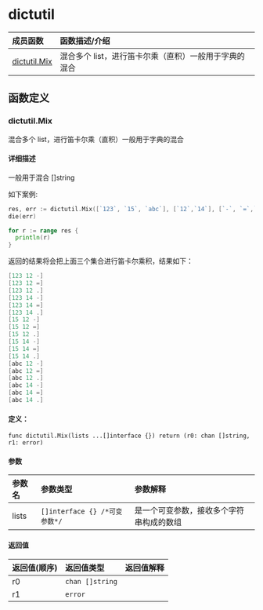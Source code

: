 # dictutil


|成员函数|函数描述/介绍|
|:------|:--------|
 | [dictutil.Mix](#dictutilmix) | 混合多个 list，进行笛卡尔乘（直积）一般用于字典的混合 |




 



## 函数定义

### dictutil.Mix

混合多个 list，进行笛卡尔乘（直积）一般用于字典的混合

#### 详细描述

一般用于混合 []string

如下案例:

```go
res, err := dictutil.Mix([`123`, `15`, `abc`], [`12`,`14`], [`-`, `=`,`.`])
die(err)

for r := range res {
  println(r)
}
```

返回的结果将会把上面三个集合进行笛卡尔乘积，结果如下：

```go
[123 12 -]
[123 12 =]
[123 12 .]
[123 14 -]
[123 14 =]
[123 14 .]
[15 12 -]
[15 12 =]
[15 12 .]
[15 14 -]
[15 14 =]
[15 14 .]
[abc 12 -]
[abc 12 =]
[abc 12 .]
[abc 14 -]
[abc 14 =]
[abc 14 .]
```


#### 定义：

`func dictutil.Mix(lists ...[]interface {}) return (r0: chan []string, r1: error)`


#### 参数

|参数名|参数类型|参数解释|
|:-----------|:---------- |:-----------|
| lists | `[]interface {} /*可变参数*/` |  是一个可变参数，接收多个字符串构成的数组 |





#### 返回值

|返回值(顺序)|返回值类型|返回值解释|
|:-----------|:---------- |:-----------|
| r0 | `chan []string` |   |
| r1 | `error` |   |


 


